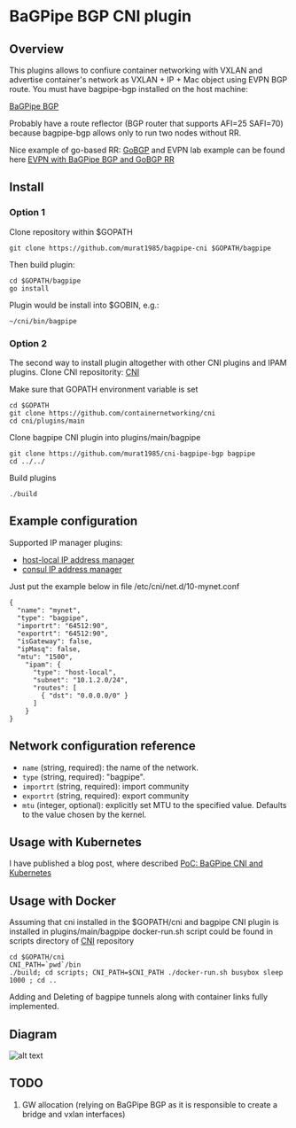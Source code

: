 # BaGPipe BGP CNI plugin
## Overview

This plugins allows to confiure container networking with VXLAN and advertise container's network as VXLAN + IP + Mac object using EVPN BGP route. 
You must have bagpipe-bgp installed on the host machine:

[BaGPipe BGP](https://github.com/Orange-OpenSource/bagpipe-bgp)

Probably have a route reflector (BGP router that supports AFI=25 SAFI=70) because bagpipe-bgp allows only to run two nodes without RR.

Nice example of go-based RR: [GoBGP](http://osrg.github.io/gobgp/) and EVPN lab example can be found here [EVPN with BaGPipe BGP and GoBGP RR](https://github.com/osrg/gobgp/blob/master/docs/sources/evpn.md)

## Install

### Option 1
Clone repository within $GOPATH
````
git clone https://github.com/murat1985/bagpipe-cni $GOPATH/bagpipe
````
Then build plugin:
```
cd $GOPATH/bagpipe
go install
```
Plugin would be install into $GOBIN, e.g.:
```
~/cni/bin/bagpipe
```

### Option 2
The second way to install plugin altogether with other CNI plugins and IPAM plugins. Clone CNI repositority: [CNI](https://github.com/containernetworking/cni)

Make sure that GOPATH environment variable is set

```
cd $GOPATH
git clone https://github.com/containernetworking/cni
cd cni/plugins/main
```

Clone bagpipe CNI plugin into plugins/main/bagpipe

```
git clone https://github.com/murat1985/cni-bagpipe-bgp bagpipe
cd ../../
```

Build plugins

```
./build
```

## Example configuration

Supported IP manager plugins:

* [host-local IP address manager](https://github.com/containernetworking/cni/tree/master/plugins/ipam/host-local)
* [consul IP address manager](https://github.com/murat1985/cni-ipam-consul)

Just put the example below in file /etc/cni/net.d/10-mynet.conf 

```
{
  "name": "mynet",
  "type": "bagpipe",
  "importrt": "64512:90",
  "exportrt": "64512:90",
  "isGateway": false,
  "ipMasq": false,
  "mtu": "1500", 
    "ipam": {
      "type": "host-local",
      "subnet": "10.1.2.0/24",
      "routes": [
        { "dst": "0.0.0.0/0" }
      ]
    }
}
```

## Network configuration reference

* `name` (string, required): the name of the network.
* `type` (string, required): "bagpipe".
* `importrt` (string, required): import community
* `exportrt` (string, required): export community
* `mtu` (integer, optional): explicitly set MTU to the specified value. Defaults to the value chosen by the kernel.

## Usage with Kubernetes

I have published a blog post, where described [PoC: BaGPipe CNI and Kubernetes](http://murat1985.github.io/kubernetes/cni/2016/05/15/kubernetes.html)

## Usage with Docker

Assuming that cni installed in the $GOPATH/cni and bagpipe CNI plugin is installed in plugins/main/bagpipe
docker-run.sh script could be found in scripts directory of [CNI](https://github.com/containernetworking/cni/blob/master/scripts/docker-run.sh) repository

```
cd $GOPATH/cni
CNI_PATH=`pwd`/bin
./build; cd scripts; CNI_PATH=$CNI_PATH ./docker-run.sh busybox sleep 1000 ; cd ..
```

Adding and Deleting of bagpipe tunnels along with container links fully implemented.

## Diagram 

![alt text](https://github.com/murat1985/bagpipe-cni/blob/master/diagrams/CNI-Bagpipe.png "BaGPipe BGP CNI plugin")

## TODO
1. GW allocation (relying on BaGPipe BGP as it is responsible to create a bridge and vxlan interfaces)
